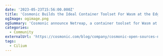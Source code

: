 ```yaml
---
date: '2023-05-23T15:56:00.000Z'
title: 'Cosmonic Builds the Ideal Container Toolset For Wasm at the Edge; Open Sources Netreap'
ogImage: ogimage.png
ogSummary: 'Cosmonic announce Netreap, a container toolset for Wasm at the Edge'
categories:
  - Community
externalUrl: 'https://cosmonic.com/blog/company/cosmonic-open-sources-netreap'
tags:
  - Cilium
---
```

